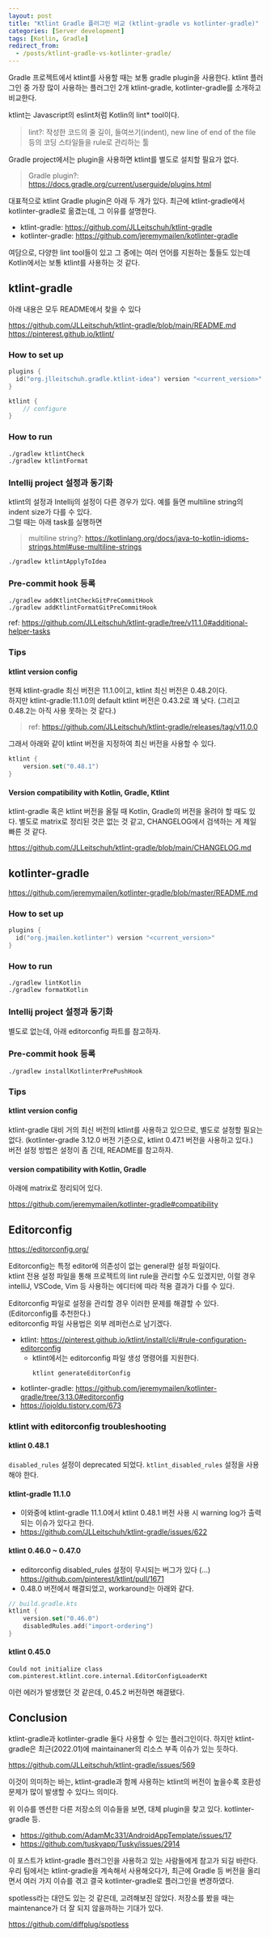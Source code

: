 ```yaml
---
layout: post
title: "Ktlint Gradle 플러그인 비교 (ktlint-gradle vs kotlinter-gradle)"
categories: [Server development]
tags: [Kotlin, Gradle]
redirect_from:
  - /posts/ktlint-gradle-vs-kotlinter-gradle/
---
```


Gradle 프로젝트에서 ktlint를 사용할 때는 보통 gradle plugin을 사용한다. ktlint 플러그인 중 가장 많이 사용하는 플러그인 2개 ktlint-gradle, kotlinter-gradle를 소개하고 비교한다.

ktlint는 Javascript의 eslint처럼 Kotlin의 lint* tool이다.

> lint?: 작성한 코드의 줄 길이, 들여쓰기(indent), new line of end of the file 등의 코딩 스타일들을 rule로 관리하는 툴

Gradle project에서는 plugin을 사용하면 ktlint를 별도로 설치할 필요가 없다.

> Gradle plugin?: <https://docs.gradle.org/current/userguide/plugins.html>

대표적으로 ktlint Gradle plugin은 아래 두 개가 있다. 최근에 ktlint-gradle에서 kotlinter-gradle로 옮겼는데, 그 이유를 설명한다.

- ktlint-gradle: <https://github.com/JLLeitschuh/ktlint-gradle>
- kotlinter-gradle: <https://github.com/jeremymailen/kotlinter-gradle>

여담으로, 다양한 lint tool들이 있고 그 중에는 여러 언어를 지원하는 툴들도 있는데 Kotlin에서는 보통 ktlint를 사용하는 것 같다.

## ktlint-gradle

아래 내용은 모두 README에서 찾을 수 있다

<https://github.com/JLLeitschuh/ktlint-gradle/blob/main/README.md>
<https://pinterest.github.io/ktlint/>

### How to set up

```kotlin
plugins {
  id("org.jlleitschuh.gradle.ktlint-idea") version "<current_version>"
}

ktlint {
    // configure
}
```

### How to run

```shell
./gradlew ktlintCheck
./gradlew ktlintFormat
```

### Intellij project 설정과 동기화

ktlint의 설정과 Intellij의 설정이 다른 경우가 있다. 예를 들면 multiline string의 indent size가 다를 수 있다.  
그럴 때는 아래 task를 실행하면 

> multiline string?: <https://kotlinlang.org/docs/java-to-kotlin-idioms-strings.html#use-multiline-strings>


```shell
./gradlew ktlintApplyToIdea
```

### Pre-commit hook 등록

```shell
./gradlew addKtlintCheckGitPreCommitHook
./gradlew addKtlintFormatGitPreCommitHook
```

ref: https://github.com/JLLeitschuh/ktlint-gradle/tree/v11.1.0#additional-helper-tasks

### Tips

#### ktlint version config

현재 ktlint-gradle 최신 버전은 11.1.0이고, ktlint 최신 버전은 0.48.2이다.  
하지만 ktlint-gradle:11.1.0의 default ktlint 버전은 0.43.2로 꽤 낮다. (그리고 0.48.2는 아직 사용 못하는 것 같다.)

> ref: <https://github.com/JLLeitschuh/ktlint-gradle/releases/tag/v11.0.0>

그래서 아래와 같이 ktlint 버전을 지정하여 최신 버전을 사용할 수 있다.

```kotlin
ktlint {
    version.set("0.48.1")
}
```

#### Version compatibility with Kotlin, Gradle, Ktlint

ktlint-gradle 혹은 ktlint 버전을 올릴 때 Kotlin, Gradle의 버전을 올려야 할 때도 있다.
별도로 matrix로 정리된 것은 없는 것 같고, CHANGELOG에서 검색하는 게 제일 빠른 것 같다.

<https://github.com/JLLeitschuh/ktlint-gradle/blob/main/CHANGELOG.md>

## kotlinter-gradle

<https://github.com/jeremymailen/kotlinter-gradle/blob/master/README.md>

### How to set up

```kotlin
plugins {
  id("org.jmailen.kotlinter") version "<current_version>"
}
```

### How to run

```shell
./gradlew lintKotlin
./gradlew formatKotlin
```

### Intellij project 설정과 동기화

별도로 없는데, 아래 editorconfig 파트를 참고하자.

### Pre-commit hook 등록

```shell
./gradlew installKotlinterPrePushHook
```

### Tips

#### ktlint version config

ktlint-gradle 대비 거의 최신 버전의 ktlint를 사용하고 있으므로, 별도로 설정할 필요는 없다. (kotlinter-gradle 3.12.0 버전 기준으로, ktlint 0.47.1 버전을 사용하고 있다.)  
버전 설정 방법은 설정이 좀 긴데, README를 참고하자.

#### version compatibility with Kotlin, Gradle

아래에 matrix로 정리되어 있다.

<https://github.com/jeremymailen/kotlinter-gradle#compatibility>

## Editorconfig

<https://editorconfig.org/>

Editorconfig는 특정 editor에 의존성이 없는 general한 설정 파일이다.  
ktlint 전용 설정 파일을 통해 프로젝트의 lint rule을 관리할 수도 있겠지만, 이럴 경우 intelliJ, VSCode, Vim 등 사용하는 에디터에 따라 적용 결과가 다를 수 있다.

Editorconfig 파일로 설정을 관리할 경우 이러한 문제를 해결할 수 있다. (Editorconfig를 추천한다.)  
editorconfig 파일 사용법은 외부 레퍼런스로 남기겠다.

- ktlint: <https://pinterest.github.io/ktlint/install/cli/#rule-configuration-editorconfig>
  - ktlint에서는 editorconfig 파일 생성 명령어를 지원한다.
    ```shell
    ktlint generateEditorConfig
    ```
- kotlinter-gradle: <https://github.com/jeremymailen/kotlinter-gradle/tree/3.13.0#editorconfig>
- <https://jojoldu.tistory.com/673>

### ktlint with editorconfig troubleshooting

#### ktlint 0.48.1

`disabled_rules` 설정이 deprecated 되었다. `ktlint_disabled_rules` 설정을 사용해야 한다.

#### ktlint-gradle 11.1.0

- 이와중에 ktlint-gradle 11.1.0에서 ktlint 0.48.1 버전 사용 시 warning log가 출력되는 이슈가 있다고 한다.
- <https://github.com/JLLeitschuh/ktlint-gradle/issues/622>

#### ktlint 0.46.0 ~ 0.47.0

- editorconfig disabled_rules 설정이 무시되는 버그가 있다 (...)
<https://github.com/pinterest/ktlint/pull/1671>
- 0.48.0 버전에서 해결되었고, workaround는 아래와 같다.

```kotlin
// build.gradle.kts
ktlint {
    version.set("0.46.0")
    disabledRules.add("import-ordering")
}
```

#### ktlint 0.45.0

```
Could not initialize class com.pinterest.ktlint.core.internal.EditorConfigLoaderKt
```

이런 에러가 발생했던 것 같은데, 0.45.2 버전하면 해결됐다.

## Conclusion

ktlint-gradle과 kotlinter-gradle 둘다 사용할 수 있는 플러그인이다. 하지만 ktlint-gradle은 최근(2022.01)에 maintainaner의 리소스 부족 이슈가 있는 듯하다.

<https://github.com/JLLeitschuh/ktlint-gradle/issues/569>

이것이 의미하는 바는, ktlint-gradle과 함께 사용하는 ktlint의 버전이 높을수록 호환성 문제가 많이 발생할 수 있다느 의미다.

위 이슈를 멘션한 다른 저장소의 이슈들을 보면, 대체 plugin을 찾고 있다. kotlinter-gradle 등.

- <https://github.com/AdamMc331/AndroidAppTemplate/issues/17>
- <https://github.com/tuskyapp/Tusky/issues/2914>

이 포스트가 ktlint-gradle 플러그인을 사용하고 있는 사람들에게 참고가 되길 바란다.  
우리 팀에서는 ktlint-gradle을 계속해서 사용해오다가, 최근에 Gradle 등 버전을 올리면서 여러 가지 이슈를 겪고 결국 kotlinter-gradle로 플러그인을 변경하였다.

spotless라는 대안도 있는 것 같은데, 고려해보진 않았다. 저장소를 봤을 때는 maintenance가 더 잘 되지 않을까하는 기대가 있다.

<https://github.com/diffplug/spotless>
